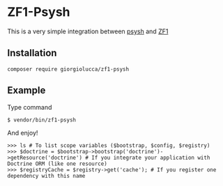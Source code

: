 # ZF1-Psysh

This is a very simple integration between [psysh](https://github.com/bobthecow/psysh) and [ZF1](https://github.com/zendframework/zf1)

## Installation
```
composer require giorgiolucca/zf1-psysh
```

## Example

Type command
```
$ vendor/bin/zf1-psysh
```
And enjoy!
```
>>> ls # To list scope variables ($bootstrap, $config, $registry)
>>> $doctrine = $bootstrap->bootstrap('doctrine')->getResource('doctrine') # If you integrate your application with Doctrine ORM (like one resource)
>>> $registryCache = $registry->get('cache'); # If you register one dependency with this name
```